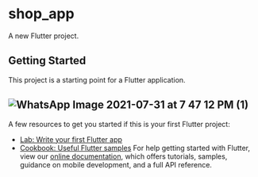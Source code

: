 # shop_app

A new Flutter project.

## Getting Started

This project is a starting point for a Flutter application.
## ![WhatsApp Image 2021-07-31 at 7 47 12 PM (1)](https://user-images.githubusercontent.com/85968147/132110549-16d50668-89a6-4585-a54f-0ff34a3afd43.jpeg)

A few resources to get you started if this is your first Flutter project:

- [Lab: Write your first Flutter app](https://flutter.dev/docs/get-started/codelab)
- [Cookbook: Useful Flutter samples](https://flutter.dev/docs/cookbook)
For help getting started with Flutter, view our
[online documentation](https://flutter.dev/docs), which offers tutorials,
samples, guidance on mobile development, and a full API reference.
